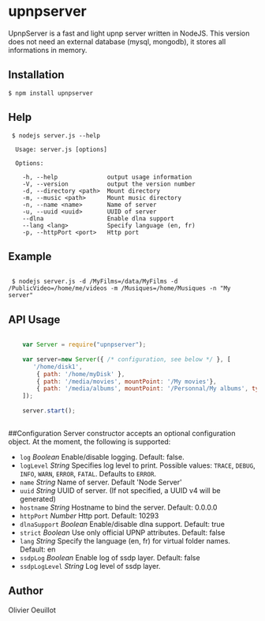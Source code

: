 # upnpserver

UpnpServer is a fast and light upnp server written in NodeJS.
This version does not need an external database (mysql, mongodb), it stores all informations in memory.


## Installation

    $ npm install upnpserver

## Help

```
 $ nodejs server.js --help

  Usage: server.js [options]

  Options:

    -h, --help              output usage information
    -V, --version           output the version number
    -d, --directory <path>  Mount directory
    -m, --music <path>      Mount music directory
    -n, --name <name>       Name of server
    -u, --uuid <uuid>       UUID of server
    --dlna                  Enable dlna support
    --lang <lang>           Specify language (en, fr)
    -p, --httpPort <port>   Http port

```

## Example

```  

 $ nodejs server.js -d /MyFilms=/data/MyFilms -d /PublicVideo=/home/me/videos -m /Musiques=/home/Musiques -n "My server" 

 ```
 
 
## API Usage

```javascript

    var Server = require("upnpserver");
    
    var server=new Server({ /* configuration, see below */ }, [
       '/home/disk1',
    	{ path: '/home/myDisk' },
    	{ path: '/media/movies', mountPoint: '/My movies'},
    	{ path: '/media/albums', mountPoint: '/Personnal/My albums', type: 'music' }
    ]);
    
    server.start();
     
```

##Configuration
Server constructor accepts an optional configuration object. At the moment, the following is supported:

- `log` _Boolean_ Enable/disable logging. Default: false.
- `logLevel` _String_ Specifies log level to print. Possible values: `TRACE`, `DEBUG`, `INFO`, `WARN`, `ERROR`, `FATAL`. Defaults to `ERROR`.
- `name` _String_ Name of server. Default 'Node Server'
- `uuid` _String_ UUID of server. (If not specified, a UUID v4 will be generated)
- `hostname` _String_ Hostname to bind the server. Default: 0.0.0.0
- `httpPort` _Number_ Http port. Default: 10293
- `dlnaSupport` _Boolean_ Enable/disable dlna support. Default: true
- `strict` _Boolean_ Use only official UPNP attributes. Default: false
- `lang` _String_ Specify the language (en, fr) for virtual folder names. Default: en
- `ssdpLog` _Boolean_ Enable log of ssdp layer. Default: false
- `ssdpLogLevel` _String_ Log level of ssdp layer.


## Author

Olivier Oeuillot
